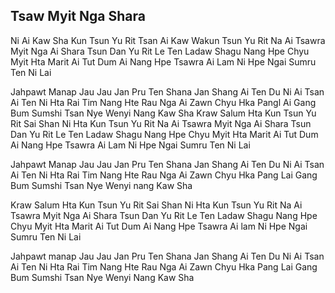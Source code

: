 ## Tsaw Myit Nga Shara

Ni Ai Kaw Sha Kun Tsun Yu Rit
Tsan Ai Kaw Wakun Tsun Yu Rit
Na Ai Tsawra Myit Nga Ai Shara
Tsun Dan Yu Rit Le
Ten Ladaw Shagu Nang Hpe Chyu
Myit Hta Marit Ai Tut Dum Ai
Nang Hpe Tsawra Ai Lam Ni Hpe Ngai
Sumru Ten Ni Lai

Jahpawt Manap Jau Jau Jan Pru Ten
Shana Jan Shang Ai Ten Du
Ni Ai Tsan Ai Ten Ni Hta Rai Tim
Nang Hte Rau Nga Ai Zawn Chyu
Hka Pangl Ai Gang
Bum Sumshi Tsan
Nye Wenyi Nang Kaw Sha
Kraw Salum Hta Kun Tsun Yu Rit
Sai Shan Ni Hta Kun Tsun Yu Rit
Na Ai Tsawra Myit Nga Ai Shara
Tsun Dan Yu Rit Le
Ten Ladaw Shagu Nang Hpe Chyu
Myit Hta Marit Ai Tut Dum Ai
Nang Hpe Tsawra Ai Lam Ni Hpe Ngai
Sumru Ten Ni Lai

Jahpawt Manap Jau Jau Jan Pru Ten
Shana Jan Shang Ai Ten Du
Ni Ai Tsan Ai Ten Ni Hta Rai Tim
Nang Hte Rau Nga Ai Zawn Chyu
Hka Pang Lai Gang
Bum Sumshi Tsan
Nye Wenyi nang Kaw Sha

Kraw Salum Hta Kun Tsun Yu Rit
Sai Shan Ni Hta Kun Tsun Yu Rit
Na Ai Tsawra Myit
Nga Ai Shara Tsun Dan Yu Rit Le
Ten Ladaw Shagu Nang Hpe Chyu
Myit Hta Marit Ai Tut Dum Ai
Nang Hpe Tsawra Ai lam Ni Hpe Ngai
Sumru Ten Ni Lai

Jahpawt manap Jau Jau Jan Pru Ten
Shana Jan Shang Ai Ten Du
Ni Ai Tsan Ai Ten Ni Hta Rai Tim
Nang Hte Rau Nga Ai Zawn Chyu
Hka Pang Lai Gang
Bum Sumshi Tsan
Nye Wenyi Nang Kaw Sha
